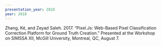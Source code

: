 ```yaml
---
presentation_year: 2018
year: 2018
---
```


Zhang, Ké, and Zeyad Saleh. 2017. “Pixel.Js: Web-Based Pixel Classification Correction Platform for Ground Truth Creation.” Presented at the Workshop on SIMSSA XII, McGill University, Montreal, QC, August 7.